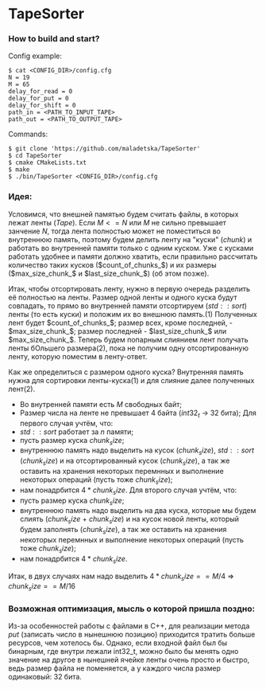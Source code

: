 # TapeSorter

### How to build and start?

Config example:
```
$ cat <CONFIG_DIR>/config.cfg
N = 19
M = 65
delay_for_read = 0
delay_for_put = 0
delay_for_shift = 0
path_in = <PATH_TO_INPUT_TAPE>
path_out = <PATH_TO_OUTPUT_TAPE>
```

Commands:
```
$ git clone 'https://github.com/maladetska/TapeSorter'
$ cd TapeSorter
$ cmake CMakeLists.txt
$ make
$ ./bin/TapeSorter <CONFIG_DIR>/config.cfg
```


### Идея:
Условимся, что внешней памятью будем считать файлы, в которых лежат ленты ($Tape$). 
Если $M <= N$ или $M$ не сильно превышает занчение $N$, тогда лента полностью может не поместиться во внутреннюю память, поэтому будем делить ленту на "куски" ($chunk$) и работать во внутренней памяти только с одним куском. Уже с кусками работать удобнее и памяти должно хватить, если правильно рассчитать количество таких кусков ($count_of_chunks_$) и их размеры ($max_size_chunk_$ и $last_size_chunk_$) (об этом позже).

Итак, чтобы отсортировать ленту, нужно в первую очередь разделить её полностью на ленты. Размер одной ленты и одного куска будут совпадать, то прямо во внутренней памяти отсортируем ($std::sort$) ленты (то есть куски) и положим их во внешнюю память.(1) Полученных лент будет $count_of_chunks_$; размер всех, кроме последней, - $max_size_chunk_$; размер последней - $last_size_chunk_$ или $max_size_chunk_$. Теперь будем попарным слиянием лент получать ленты бОльшего размера(2), пока не получим одну отсортированную ленту, которую поместим в ленту-ответ.

Как же определиться с размером одного куска? Внутренняя память нужна для сортировки ленты-куска(1) и для слияние далее полученных лент(2). 
- Во внутренней памяти есть $M$ свободных байт;
- Размер числа на ленте не превышает 4 байта ($int32_t$ -> 32 бита);
Для первого случая учтём, что:
- $std::sort$ работает за $n$ памяти;
- пусть размер куска $chunk_size$;
- внутреннюю память надо выделить на кусок ($chunk_size$), $std::sort$ ($chunk_size$) и на отсортированный кусок ($chunk_size$), а так же оставить на хранения некоторых перемнных и выполнение некоторых операций (пусть тоже $chunk_size$);
- нам понадрбится $4 * chunk_size$.
Для второго случая учтём, что:
- пусть размер куска $chunk_size$;
- внутреннюю память надо выделить на два куска, которые мы будем слиять ($chunk_size$ + $chunk_size$) и на кусок новой ленты, который будем заполнять ($chunk_size$), а так же оставить на хранения некоторых перемнных и выполнение некоторых операций (пусть тоже $chunk_size$);
- нам понадрбится $4 * chunk_size$.

Итак, в двух случаях нам надо выделить $4 * chunk_size == M / 4$ => $chunk_size == M / 16$


### Возможная оптимизация, мысль о которой пришла поздно:
Из-за особенностей работы с файлами в C++, для реализации метода $put$ (записать число в нынешнюю позицию) приходится тратить больше ресурсов, чем хотелось бы. Однако, если входной файл был бы бинарным, где внутри лежали int32_t, можно было бы менять одно значение на другое в нынешней ячейке ленты очень просто и быстро, ведь размер файла не поменяется, а у каждого числа размер одинаковый: 32 бита.
 




